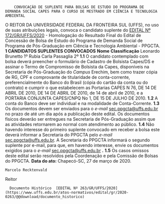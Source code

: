         CONVOCAÇÃO DE SUPLENTE PARA BOLSAS DE ESTUDO DO PROGRAMA DE DEMANDA SOCIAL CAPES PARA O CURSO DE MESTRADO EM CIÊNCIA E TECNOLOGIA AMBIENTAL  

 O REITOR DA UNIVERSIDADE FEDERAL DA FRONTEIRA SUL (UFFS), no uso de suas atribuições legais, convoca o candidato suplente do [EDITAL Nº 172/GR/UFFS/2020](https://www.uffs.edu.br/atos-normativos/edital/gr/2020-0172) - Homologação do Resultado Final do Edital de Concessão de Bolsa de Estudo do Programa de Demanda Social de Programa de Pós-Graduação em Ciência e Tecnologia Ambiental - PPGCTA.  **1 CANDIDATOS SUPLENTES CONVOCADOS**     **Nome**   **Classificação**     Leonardo Brunetto   1º     Rubia Carla Passaglia   2º     **1.1**  O candidato contemplado com bolsa deverá preencher o formulário de Cadastro de Bolsista Capes/DS e assinar o Termo de Compromisso de Bolsista da Capes, disponíveis na Secretaria de Pós-Graduação do *Campus*  Erechim, bem como trazer cópia de RG, CPF e comprovante de titularidade de conta-corrente, preferencialmente do Banco do Brasil (cópia do cartão da conta ou do contrato) e cumprir o que estabelecem as Portarias CAPES N 76, DE 14 DE ABRIL DE 2010, DE 14 DE ABRIL DE 2010, de 14 de abril de 2010, e a PORTARIA CONJUNTA CAPES/CNPQ No 1, DE 15 DE JULHO DE 2010. **1.2**  A conta do Banco deve ser individual e na modalidade de Conta-Corrente. **1.3**  Os documentos devem ser enviados para o *e-mail*  sec.ppgcta@uffs.edu.br no prazo de até um dia após a publicação deste edital. Os documentos físicos deverão ser entregues na Secretaria de Pós-Graduação assim que as atividades retornarem ao normal com atendimento ao público. **1.4**  Não havendo interesse do primeiro suplente convocado em receber a bolsa este deverá informar a Secretaria do PPGCTA pelo *e-mail*  sec.ppgcta@uffs.edu.br. A Secretaria do PPGCTA informará o segundo suplente por e-mail, para que, em havendo interesse, envie os documentos exigidos para o *e-mail*  sec.ppgcta@uffs.edu.br **.** **1.5**  Os casos omissos deste edital serão resolvidos pela Coordenação e pela Comissão de Bolsas do PPGCTA.        **Data do ato:** Chapecó-SC, 27 de março de 2020.   
 

    Marcelo Recktenvald   
 Reitor 

      Documento Histórico  [EDITAL Nº 263/GR/UFFS/2020](https://www.uffs.edu.br/atos-normativos/edital/gr/2020-0263/@@download/documento_historico)     
      